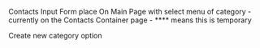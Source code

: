 Contacts Input Form place On Main Page with select menu of category
    - currently on the Contacts Container page
    - **** means this is temporary 

Create new category option